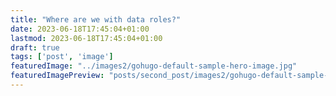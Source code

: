 ```yaml
---
title: "Where are we with data roles?"
date: 2023-06-18T17:45:04+01:00
lastmod: 2023-06-18T17:45:04+01:00
draft: true
tags: ['post', 'image']
featuredImage: "../images2/gohugo-default-sample-hero-image.jpg"
featuredImagePreview: "posts/second_post/images2/gohugo-default-sample-hero-image.jpg"
---
```


